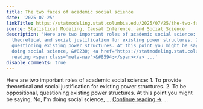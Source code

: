 ```yaml
---
title: The two faces of academic social science
date: '2025-07-25'
linkTitle: https://statmodeling.stat.columbia.edu/2025/07/25/the-two-faces-of-academic/
source: Statistical Modeling, Causal Inference, and Social Science
description: 'Here are two important roles of academic social science: 1. To provide
  theoretical and social justification for existing power structures. 2. To be oppositional,
  questioning existing power structures. At this point you might be saying, No, I&#8217;m
  doing social science, &#8230; <a href="https://statmodeling.stat.columbia.edu/2025/07/25/the-two-faces-of-academic/">Continue
  reading <span class="meta-nav">&#8594;</span></a> ...'
disable_comments: true
---
```

Here are two important roles of academic social science: 1. To provide theoretical and social justification for existing power structures. 2. To be oppositional, questioning existing power structures. At this point you might be saying, No, I&#8217;m doing social science, &#8230; <a href="https://statmodeling.stat.columbia.edu/2025/07/25/the-two-faces-of-academic/">Continue reading <span class="meta-nav">&#8594;</span></a> ...